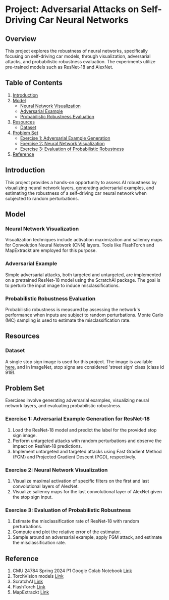 # Project: Adversarial Attacks on Self-Driving Car Neural Networks

## Overview
This project explores the robustness of neural networks, specifically focusing on self-driving car models, through visualization, adversarial attacks, and probabilistic robustness evaluation. The experiments utilize pre-trained models such as ResNet-18 and AlexNet.

## Table of Contents
1. [Introduction](#introduction)
2. [Model](#model)
    - [Neural Network Visualization](#neural-network-visualization)
    - [Adversarial Example](#adversarial-example)
    - [Probabilistic Robustness Evaluation](#probabilistic-robustness-evaluation)
3. [Resources](#resources)
    - [Dataset](#dataset)
4. [Problem Set](#problem-set)
    - [Exercise 1: Adversarial Example Generation](#exercise-1-adversarial-example-generation-for-resnet-18)
    - [Exercise 2: Neural Network Visualization](#exercise-2-neural-network-visualization)
    - [Exercise 3: Evaluation of Probabilistic Robustness](#exercise-3-evaluation-of-probabilistic-robustness)
5. [Reference](#reference)

## Introduction
This project provides a hands-on opportunity to assess AI robustness by visualizing neural network layers, generating adversarial examples, and estimating the robustness of a self-driving car neural network when subjected to random perturbations.

## Model
### Neural Network Visualization
Visualization techniques include activation maximization and saliency maps for Convolution Neural Network (CNN) layers. Tools like FlashTorch and MapExtrackt are employed for this purpose.

### Adversarial Example
Simple adversarial attacks, both targeted and untargeted, are implemented on a pretrained ResNet-18 model using the ScratchAI package. The goal is to perturb the input image to induce misclassifications.

### Probabilistic Robustness Evaluation
Probabilistic robustness is measured by assessing the network's performance when inputs are subject to random perturbations. Monte Carlo (MC) sampling is used to estimate the misclassification rate.

## Resources
### Dataset
A single stop sign image is used for this project. The image is available [here](https://static01.nyt.com/images/2011/12/11/magazine/11wmt1/mag-11WMT-t_CA0-jumbo.jpg), and in ImageNet, stop signs are considered 'street sign' class (class id 919).

## Problem Set
Exercises involve generating adversarial examples, visualizing neural network layers, and evaluating probabilistic robustness.

### Exercise 1: Adversarial Example Generation for ResNet-18
1. Load the ResNet-18 model and predict the label for the provided stop sign image.
2. Perform untargeted attacks with random perturbations and observe the impact on ResNet-18 predictions.
3. Implement untargeted and targeted attacks using Fast Gradient Method (FGM) and Projected Gradient Descent (PGD), respectively.

### Exercise 2: Neural Network Visualization
1. Visualize maximal activation of specific filters on the first and last convolutional layers of AlexNet.
2. Visualize saliency maps for the last convolutional layer of AlexNet given the stop sign input.

### Exercise 3: Evaluation of Probabilistic Robustness
1. Estimate the misclassification rate of ResNet-18 with random perturbations.
2. Compute and plot the relative error of the estimator.
3. Sample around an adversarial example, apply FGM attack, and estimate the misclassification rate.

## Reference
1. CMU 24784 Spring 2024 P1 Google Colab Notebook [Link](https://drive.google.com/file/d/1PM6f9J8Ozewmf4QdoUrsi57MxynlRHd-/view?usp=sharing)
2. TorchVision models [Link](https://pytorch.org/vision/0.8/models.html)
3. ScratchAI [Link](https://github.com/iArunava/scratchai)
4. FlashTorch [Link](https://github.com/MisaOgura/flashtorch)
5. MapExtrackt [Link](https://github.com/lewis-morris/mapextrackt)
